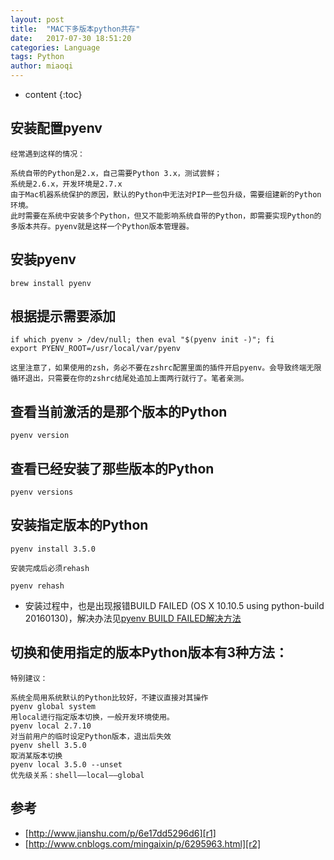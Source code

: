 ```yaml
---
layout: post
title:  "MAC下多版本python共存"
date:   2017-07-30 18:51:20
categories: Language
tags: Python
author: miaoqi
---
```


* content
{:toc}
                                    
## 安装配置pyenv

    经常遇到这样的情况：
        
    系统自带的Python是2.x，自己需要Python 3.x，测试尝鲜；
    系统是2.6.x，开发环境是2.7.x
    由于Mac机器系统保护的原因，默认的Python中无法对PIP一些包升级，需要组建新的Python环境。
    此时需要在系统中安装多个Python，但又不能影响系统自带的Python，即需要实现Python的多版本共存。pyenv就是这样一个Python版本管理器。

## 安装pyenv

    brew install pyenv

## 根据提示需要添加

    if which pyenv > /dev/null; then eval "$(pyenv init -)"; fi
    export PYENV_ROOT=/usr/local/var/pyenv
    
    这里注意了，如果使用的zsh，务必不要在zshrc配置里面的插件开启pyenv。会导致终端无限循环退出，只需要在你的zshrc结尾处追加上面两行就行了。笔者亲测。

## 查看当前激活的是那个版本的Python

    pyenv version

## 查看已经安装了那些版本的Python

    pyenv versions

## 安装指定版本的Python

    pyenv install 3.5.0
    
    安装完成后必须rehash
    
    pyenv rehash
    
* 安装过程中，也是出现报错BUILD FAILED (OS X 10.10.5 using python-build 20160130)，解决办法见[pyenv BUILD FAILED解决方法][e1]
    
## 切换和使用指定的版本Python版本有3种方法：

    特别建议：
    
    系统全局用系统默认的Python比较好，不建议直接对其操作
    pyenv global system
    用local进行指定版本切换，一般开发环境使用。
    pyenv local 2.7.10
    对当前用户的临时设定Python版本，退出后失效
    pyenv shell 3.5.0
    取消某版本切换
    pyenv local 3.5.0 --unset
    优先级关系：shell——local——global

## 参考

* [http://www.jianshu.com/p/6e17dd5296d6][r1]
* [http://www.cnblogs.com/mingaixin/p/6295963.html][r2]

[e1]:http://www.cnblogs.com/mingaixin/p/6295799.html
[r1]: http://www.jianshu.com/p/6e17dd5296d6
[r2]: http://www.cnblogs.com/mingaixin/p/6295963.html